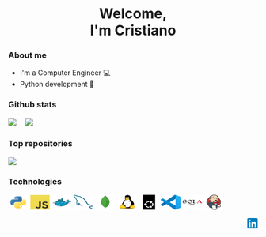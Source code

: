 <div align="center" valign="top">
  <h1>Welcome,<br>I'm Cristiano</h1>
</div>

### About me

- I'm a Computer Engineer 💻
- Python development 🐍

### Github stats
<div>
  <img  style="margin-right: 1em;" height="210em" src="https://github-readme-stats.vercel.app/api?username=MoreiraCristiano&show_icons=true&theme=radical&include_all_commits=true&count_private=true"/>
  <img  height="210em" src="https://github-readme-stats.vercel.app/api/top-langs/?username=MoreiraCristiano&layout=compact&langs_count=16&theme=radical&hide_progress=true"/>
</div>

### Top repositories

<a href="https://github.com/MoreiraCristiano/ssh-inventory">
  <img align="center" src="https://github-readme-stats.vercel.app/api/pin/?username=MoreiraCristiano&repo=ssh-inventory&theme=radical" />
</a>

### Technologies
<div>
  <img align="center" alt="Python" height="30" width="40" src="https://raw.githubusercontent.com/devicons/devicon/1119b9f84c0290e0f0b38982099a2bd027a48bf1/icons/python/python-original.svg">
  <img align="center" alt="js" height="30" width="40" src="https://raw.githubusercontent.com/devicons/devicon/1119b9f84c0290e0f0b38982099a2bd027a48bf1/icons/javascript/javascript-original.svg">
  <img align="center" alt="docker" height="30" width="40" src="https://raw.githubusercontent.com/devicons/devicon/1119b9f84c0290e0f0b38982099a2bd027a48bf1/icons/docker/docker-original.svg">
  <img align="center" alt="mysql" height="30" width="40" src="https://raw.githubusercontent.com/devicons/devicon/1119b9f84c0290e0f0b38982099a2bd027a48bf1/icons/mysql/mysql-original.svg">
  <img align="center" alt="mongodb" height="30" width="40" src="https://raw.githubusercontent.com/devicons/devicon/1119b9f84c0290e0f0b38982099a2bd027a48bf1/icons/mongodb/mongodb-original.svg">
  <img align="center" alt="linux" height="30" width="40" src="https://raw.githubusercontent.com/devicons/devicon/1119b9f84c0290e0f0b38982099a2bd027a48bf1/icons/linux/linux-original.svg">
  <img align="center" alt="ubuntu" height="30" width="40" src="https://raw.githubusercontent.com/devicons/devicon/1119b9f84c0290e0f0b38982099a2bd027a48bf1/icons/ubuntu/ubuntu-plain.svg">
  <img align="center" alt="ide" height="30" width="40" src="https://raw.githubusercontent.com/devicons/devicon/1119b9f84c0290e0f0b38982099a2bd027a48bf1/icons/vscode/vscode-original.svg">
  <img align="center" alt="sqlalchemy" height="30" width="40" src="https://raw.githubusercontent.com/devicons/devicon/1119b9f84c0290e0f0b38982099a2bd027a48bf1/icons/sqlalchemy/sqlalchemy-original.svg">
  <img align="center" alt="jenkins" height="30" width="40" src="https://raw.githubusercontent.com/devicons/devicon/1119b9f84c0290e0f0b38982099a2bd027a48bf1/icons/jenkins/jenkins-original.svg">
 
  
</div>

<br />

<a href="https://linkedin.com/in/cristiano-amaral-114b28176">
  <img align="right" alt="Cristiano Moreira | linkedin" width="21px" src="LinkedIn_icon.svg.png" />
</a>
